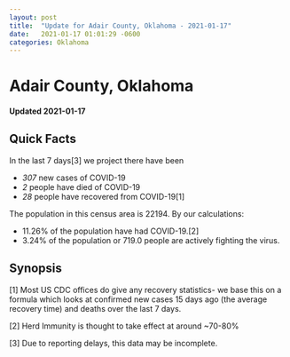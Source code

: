 ```yaml
---
layout: post
title:  "Update for Adair County, Oklahoma - 2021-01-17"
date:   2021-01-17 01:01:29 -0600
categories: Oklahoma
---
```


# Adair County, Oklahoma
#### Updated 2021-01-17

## Quick Facts

In the last 7 days[3] we project there have been
- *307* new cases of COVID-19
- *2* people have died of COVID-19
- *28* people have recovered from COVID-19[1]

The population in this census area is 22194. By our calculations:
- 11.26% of the population have had COVID-19.[2]
- 3.24% of the population or 719.0 people are actively fighting the virus.

## Synopsis




[1] Most US CDC offices do give any recovery statistics- we base this on a formula which looks at confirmed new cases
15 days ago (the average recovery time) and deaths over the last 7 days.

[2] Herd Immunity is thought to take effect at around ~70-80%

[3] Due to reporting delays, this data may be incomplete.
 
    